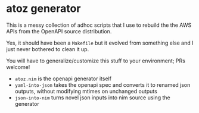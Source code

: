 # atoz generator

This is a messy collection of adhoc scripts that I use to rebuild the the AWS
APIs from the OpenAPI source distribution.

Yes, it should have been a `Makefile` but it evolved from something else
and I just never bothered to clean it up.

You will have to generalize/customize this stuff to your environment; PRs
welcome!

- `atoz.nim` is the openapi generator itself
- `yaml-into-json` takes the openapi spec and converts it to renamed
  json outputs, without modifying mtimes on unchanged outputs
- `json-into-nim` turns novel json inputs into nim source using the generator
